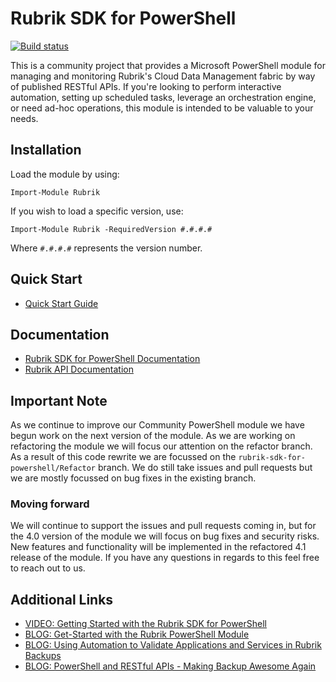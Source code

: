 Rubrik SDK for PowerShell
============================

[![Build status](https://ci.appveyor.com/api/projects/status/52cv3jshak2w7624?svg=true)](https://ci.appveyor.com/project/chriswahl/powershell-module)

This is a community project that provides a Microsoft PowerShell module for managing and monitoring Rubrik's Cloud Data Management fabric by way of published RESTful APIs. If you're looking to perform interactive automation, setting up scheduled tasks, leverage an orchestration engine, or need ad-hoc operations, this module is intended to be valuable to your needs.

## Installation

Load the module by using:

`Import-Module Rubrik`

If you wish to load a specific version, use:

`Import-Module Rubrik -RequiredVersion #.#.#.#`

Where `#.#.#.#` represents the version number.

## Quick Start

* [Quick Start Guide](https://github.com/rubrikinc/rubrik-sdk-for-powershell/blob/master/docs/quick-start.md)

## Documentation

* [Rubrik SDK for PowerShell Documentation](http://rubrikinc.github.io/rubrik-sdk-for-powershell/)
* [Rubrik API Documentation](https://github.com/rubrikinc/api-documentation)

## Important Note
As we continue to improve our Community PowerShell module we have begun work on the next version of the module. As we are working on refactoring the module we will focus our attention on the refactor branch. As a result of this code rewrite we are focussed on the 
`rubrik-sdk-for-powershell/Refactor` branch. We do still take issues and pull requests but we are mostly focussed on bug fixes in the existing branch.

### Moving forward
We will continue to support the issues and pull requests coming in, but for the 4.0 version of the module we will focus on bug fixes and security risks. New features and functionality will be implemented in the refactored 4.1 release of the module. If you have any questions in regards to this feel free to reach out to us.

## Additional Links

* [VIDEO: Getting Started with the Rubrik SDK for PowerShell](https://www.youtube.com/watch?v=tY6nQLNYRSE)
* [BLOG: Get-Started with the Rubrik PowerShell Module](https://www.rubrik.com/blog/get-started-rubrik-powershell-module/)
* [BLOG: Using Automation to Validate Applications and Services in Rubrik Backups](https://www.rubrik.com/blog/automation-to-validate-in-rubrik-backups/)
* [BLOG: PowerShell and RESTful APIs - Making Backup Awesome Again](https://www.rubrik.com/blog/powershell-and-restful-apis-making-backup-awesome-again/)
